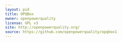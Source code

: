 ```yaml
---
layout: pid
title: OPQBox
owner: openpowerquality
license: GPL v3
site: http://openpowerquality.org/
source: https://github.com/openpowerquality/opqbox1
---
```

